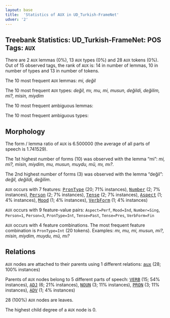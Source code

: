 ```yaml
---
layout: base
title:  'Statistics of AUX in UD_Turkish-FrameNet'
udver: '2'
---
```


## Treebank Statistics: UD_Turkish-FrameNet: POS Tags: `AUX`

There are 2 `AUX` lemmas (0%), 13 `AUX` types (0%) and 28 `AUX` tokens (0%).
Out of 15 observed tags, the rank of `AUX` is: 14 in number of lemmas, 10 in number of types and 13 in number of tokens.

The 10 most frequent `AUX` lemmas: <em>mi, değil</em>

The 10 most frequent `AUX` types:  <em>değil, mı, mu, mi, musun, değildi, değilim, mi?, misin, miydim</em>

The 10 most frequent ambiguous lemmas: 

The 10 most frequent ambiguous types:  



## Morphology

The form / lemma ratio of `AUX` is 6.500000 (the average of all parts of speech is 1.741529).

The 1st highest number of forms (10) was observed with the lemma “mi”: <em>mi, mi?, misin, miydim, mu, musun, muydu, mü, mı, mı?</em>.

The 2nd highest number of forms (3) was observed with the lemma “değil”: <em>değil, değildi, değilim</em>.

`AUX` occurs with 7 features: <tt><a href="tr_framenet-feat-PronType.html">PronType</a></tt> (20; 71% instances), <tt><a href="tr_framenet-feat-Number.html">Number</a></tt> (2; 7% instances), <tt><a href="tr_framenet-feat-Person.html">Person</a></tt> (2; 7% instances), <tt><a href="tr_framenet-feat-Tense.html">Tense</a></tt> (2; 7% instances), <tt><a href="tr_framenet-feat-Aspect.html">Aspect</a></tt> (1; 4% instances), <tt><a href="tr_framenet-feat-Mood.html">Mood</a></tt> (1; 4% instances), <tt><a href="tr_framenet-feat-VerbForm.html">VerbForm</a></tt> (1; 4% instances)

`AUX` occurs with 9 feature-value pairs: `Aspect=Perf`, `Mood=Ind`, `Number=Sing`, `Person=1`, `Person=3`, `PronType=Int`, `Tense=Past`, `Tense=Pres`, `VerbForm=Fin`

`AUX` occurs with 4 feature combinations.
The most frequent feature combination is `PronType=Int` (20 tokens).
Examples: <em>mı, mu, mi, musun, mi?, misin, miydim, muydu, mü, mı?</em>


## Relations

`AUX` nodes are attached to their parents using 1 different relations: <tt><a href="tr_framenet-dep-aux.html">aux</a></tt> (28; 100% instances)

Parents of `AUX` nodes belong to 5 different parts of speech: <tt><a href="tr_framenet-pos-VERB.html">VERB</a></tt> (15; 54% instances), <tt><a href="tr_framenet-pos-ADJ.html">ADJ</a></tt> (6; 21% instances), <tt><a href="tr_framenet-pos-NOUN.html">NOUN</a></tt> (3; 11% instances), <tt><a href="tr_framenet-pos-PRON.html">PRON</a></tt> (3; 11% instances), <tt><a href="tr_framenet-pos-ADV.html">ADV</a></tt> (1; 4% instances)

28 (100%) `AUX` nodes are leaves.

The highest child degree of a `AUX` node is 0.

